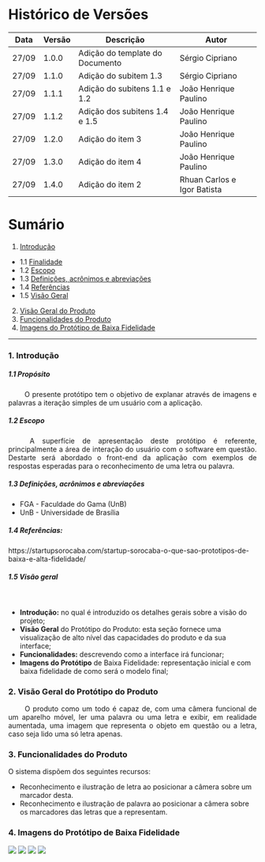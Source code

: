 # Histórico de Versões

Data|Versão|Descrição|Autor
-|-|-|-
27/09|1.0.0|Adição do template do Documento| Sérgio Cipriano|
27/09|1.1.0|Adição do subitem 1.3| Sérgio Cipriano|
27/09|1.1.1|Adição do subitens 1.1 e 1.2| João Henrique Paulino|
27/09|1.1.2|Adição dos subitens 1.4 e 1.5| João Henrique Paulino|
27/09|1.2.0|Adição do item 3| João Henrique Paulino|
27/09|1.3.0|Adição do item 4| João Henrique Paulino|
27/09|1.4.0|Adição do item 2| Rhuan Carlos e Igor Batista|

# Sumário

1. [Introdução](#1)
  - 1.1 [Finalidade](#1_1)
  - 1.2 [Escopo](#1_2)
  - 1.3 [Definições, acrônimos e abreviações](#1_3)
  - 1.4 [Referências](#1_4)
  - 1.5 [Visão Geral](#1_5)
2. [Visão Geral do Produto](#2)
3. [Funcionalidades do Produto](#3)
4. [Imagens do Protótipo de Baixa Fidelidade](#4)

___

### 1. <a name="1">Introdução</a>

##### 1.1 <a name ="1_1">Propósito</a>

<p align="justify"> &emsp;&emsp; O presente protótipo tem o objetivo de explanar através de imagens e palavras a iteração simples de um usuário com a aplicação.</p>

##### 1.2 <a name="1_2">Escopo</a>
<p align="justify"> &emsp;&emsp; A superfície de apresentação deste protótipo é referente, principalmente a área de interação do usuário com o software em questão. Destarte será abordado o front-end da aplicação com exemplos de respostas esperadas para o reconhecimento de uma letra ou palavra.</p>

##### 1.3 <a name=1_3>Definições, acrônimos e abreviações</a>

* FGA - Faculdade do Gama (UnB)
* UnB - Universidade de Brasília

##### 1.4 <a name="1_4">  Referências:</a>

<p align="left">
https://startupsorocaba.com/startup-sorocaba-o-que-sao-prototipos-de-baixa-e-alta-fidelidade/
</p>

##### 1.5 <a name="1_5">Visão geral</a>

<p align="justify"> &emsp;&emsp; </p>

* **Introdução:** no qual é introduzido os detalhes gerais sobre a visão do projeto;
* **Visão Geral** do Protótipo do Produto: esta seção fornece uma visualização de alto nível das capacidades do produto e da sua interface;
* **Funcionalidades:** descrevendo como a interface irá funcionar;
* **Imagens do Protótipo** de Baixa Fidelidade: representação inicial e com baixa fidelidade de como será o modelo final;
### 2. <a name="2">Visão Geral do Protótipo do Produto</a>

<div style="text-align: justify"> &emsp;&emsp; 
O produto como um todo é capaz de, com uma câmera funcional de um aparelho móvel, ler uma palavra ou uma letra e exibir,
em realidade aumentada, uma imagem que representa o objeto em questão ou a letra, caso seja lido uma só letra apenas. 
 </div>

### 3. <a name="3">Funcionalidades do Produto</a>
O sistema dispõem dos seguintes recursos:<br />
<ul>
  <li>Reconhecimento e ilustração de letra ao posicionar a câmera sobre um marcador desta.</li>
  <li>Reconhecimento e ilustração de palavra ao posicionar a câmera sobre os marcadores das letras que a representam.</li>
</ul>
<p align = "justify"></p>

### 4. <a name="4">Imagens do Protótipo de Baixa Fidelidade</a>
<img src="../imagens/low_fidelity_prototype/Component 1.png" />
<img src="../imagens/low_fidelity_prototype/Component 2.png" />
<img src="../imagens/low_fidelity_prototype/Component 3.png" />
<img src="../imagens/low_fidelity_prototype/Component 4.png" />
